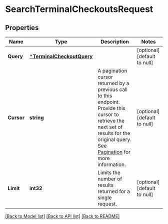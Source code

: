 # SearchTerminalCheckoutsRequest

## Properties
Name | Type | Description | Notes
------------ | ------------- | ------------- | -------------
**Query** | [***TerminalCheckoutQuery**](TerminalCheckoutQuery.md) |  | [optional] [default to null]
**Cursor** | **string** | A pagination cursor returned by a previous call to this endpoint. Provide this cursor to retrieve the next set of results for the original query. See [Pagination](https://developer.squareup.com/docs/basics/api101/pagination) for more information. | [optional] [default to null]
**Limit** | **int32** | Limits the number of results returned for a single request. | [optional] [default to null]

[[Back to Model list]](../README.md#documentation-for-models) [[Back to API list]](../README.md#documentation-for-api-endpoints) [[Back to README]](../README.md)

